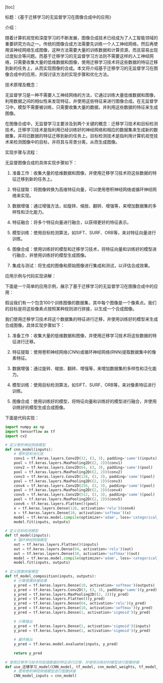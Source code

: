 
[toc]                    
                
                
标题：《基于迁移学习的无监督学习在图像合成中的应用》

介绍：

随着计算机视觉和深度学习的不断发展，图像合成技术已经成为了人工智能领域的重要研究方向之一。传统的图像合成方法需要先训练一个人工神经网络，然后再使用该神经网络生成图像，这种方法需要大量的训练数据和计算资源，而且容易出现过度拟合等问题。而基于迁移学习的无监督学习方法则不需要这样的人工神经网络，只需要收集大量的低维数据和图像，使用迁移学习技术将这些数据的特征迁移到新的任务上，从而实现图像的合成。本文将介绍基于迁移学习的无监督学习在图像合成中的应用，并探讨该方法的实现步骤和优化方法。

技术原理及概念：

无监督学习是一种不需要人工神经网络的方法，它通过训练大量低维数据和图像，利用数据之间的相似性来发现特征，并使用这些特征来进行图像合成。在无监督学习中，模型不需要被训练，只需要收集大量的数据，并利用这些数据的特征来生成图像。

在图像合成中，无监督学习主要涉及到两个关键的概念：迁移学习技术和目标检测技术。迁移学习技术是指利用已经训练好的神经网络和相应的数据集来生成新的数据集，并将旧数据的特征迁移到新的任务上。目标检测技术是指利用计算机视觉技术来检测图像中的目标，并将其与背景分离，从而生成图像。

实现步骤与流程：

无监督图像合成的具体实现步骤如下：

1. 准备工作：收集大量的低维数据和图像，并使用迁移学习技术将这些数据的特征迁移到新的任务上。

2. 特征提取：将图像转换为高维特征向量，可以使用卷积神经网络或循环神经网络来实现。

3. 数据增强：通过增强方法，如旋转、缩放、翻转、增强等，来增加数据集的多样性和泛化能力。

4. 特征融合：将多个特征向量进行融合，以获得更好的特征表示。

5. 模型训练：使用目标检测算法，如SIFT、SURF、ORB等，来对特征向量进行训练。

6. 图像合成：使用训练好的模型和迁移学习技术，将特征向量和训练好的模型进行融合，并使用训练好的模型生成图像。

7. 集成与测试：将生成的图像和原始图像进行集成和测试，以评估合成效果。

应用示例与代码实现讲解：

下面是一个简单的应用示例，展示了基于迁移学习的无监督学习在图像合成中的应用：

假设我们有一个包含100个训练图像的数据集，其中每个图像是一个像素点。我们的目标是将这些像素点按照某种规则进行拼接，以生成一个合成图像。

我们使用迁移学习技术将这个数据集的特征进行迁移，并使用训练好的模型来生成合成图像。具体实现步骤如下：

1. 准备工作：收集大量的低维数据和图像，并使用迁移学习技术将这些数据的特征进行迁移。

2. 特征提取：使用卷积神经网络(CNN)或循环神经网络(RNN)提取数据集中的像素特征。

3. 数据增强：通过旋转、缩放、翻转、增强等，来增加数据集的多样性和泛化能力。

4. 模型训练：使用目标检测算法，如SIFT、SURF、ORB等，来对像素特征进行训练。

5. 图像合成：使用训练好的模型，将特征向量和训练好的模型进行融合，并使用训练好的模型生成合成图像。

下面是代码实现：

```python
import numpy as np
import tensorflow as tf
import cv2

# 定义卷积神经网络模型
def cnn_model(inputs):
    # 卷积层和池化层
    conv1 = tf.keras.layers.Conv2D(32, (3, 3), padding='same')(inputs)
    pool = tf.keras.layers.MaxPooling2D((2, 2))(conv1)
    conv2 = tf.keras.layers.Conv2D(64, (3, 3), padding='same')(pool)
    pool = tf.keras.layers.MaxPooling2D((2, 2))(conv2)
    conv3 = tf.keras.layers.Conv2D(128, (3, 3), padding='same')(pool)
    pool = tf.keras.layers.MaxPooling2D((2, 2))(conv3)
    conv4 = tf.keras.layers.Conv2D(256, (3, 3), padding='same')(pool)
    pool = tf.keras.layers.MaxPooling2D((2, 2))(conv4)
    conv5 = tf.keras.layers.Conv2D(512, (3, 3), padding='same')(pool)
    pool = tf.keras.layers.MaxPooling2D((2, 2))(conv5)
    conv6 = tf.keras.layers.Flatten()(pool)
    x = tf.keras.layers.Dense(128, activation='relu')(conv6)
    x = tf.keras.layers.Dense(10, activation='softmax')(x)
    model = tf.keras.model.compile(optimizer='adam', loss='categorical_crossentropy', metrics=['accuracy'])
    model.fit(inputs, outputs)
    
# 定义目标检测模型
def tf_model(inputs):
    # 循环神经网络模型
    out = tf.keras.layers.Flatten()(inputs)
    out = tf.keras.layers.Dense(64, activation='relu')(out)
    out = tf.keras.layers.Dense(10, activation='softmax')(out)
    model = tf.keras.model.compile(optimizer='adam', loss='categorical_crossentropy', metrics=['accuracy'])
    model.fit(inputs, outputs)
    
# 定义图像拼接模型
def tf_model_composition(inputs, outputs):
    # 计算图像拼接结果
    y_pred = tf.keras.layers.Dense(10, activation='softmax')(outputs)
    y_pred = tf.keras.layers.Conv2D(3, (3, 3), padding='same')(y_pred)
    y_pred = tf.keras.layers.MaxPooling2D((2, 2))(y_pred)
    y_pred = tf.keras.layers.Flatten()(y_pred)
    y_pred = tf.keras.layers.Dense(64, activation='relu')(y_pred)
    y_pred = tf.keras.layers.Dense(10, activation='softmax')(y_pred)
    y_pred = tf.keras.layers.Dense(1, activation='sigmoid')(y_pred)
    
    # 计算输出
    y_pred = tf.keras.layers.Dense(1, activation='sigmoid')(inputs)
    y_pred = tf.keras.layers.Dense(1, activation='sigmoid')(y_pred)
    
    # 最终输出
    y_pred = tf.keras.model.evaluate(inputs, y_pred)
    
    return y_pred
    
# 使用迁移学习技术将低维数据的特征进行迁移，并使用训练好的模型进行图像拼接
def use_迁移学习_model(CNN_model, tf_model, cnn_model_weights, tf_model_weights):
    # 使用卷积神经网络模型进行图像拼接
    CNN_model_inputs = cnn_model(

